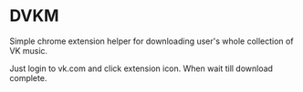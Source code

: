 # DVKM
Simple chrome extension helper for downloading user's whole collection of VK music.

Just login to vk.com and click extension icon. When wait till download complete.
